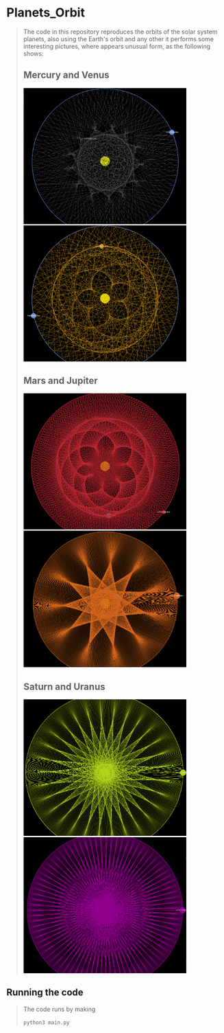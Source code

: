# Planets_Orbit
> The code in this repository reproduces the orbits of the solar system planets, also using the Earth's orbit and any other it performs some interesting pictures, where appears unusual form, as the following shows:
>
> ## Mercury and Venus
> <img src="screenshots/mercury.png" width="380"> <img src="screenshots/venus.png" width="380">
> ## Mars and Jupiter
> <img src="screenshots/mars.png" width="380"> <img src="screenshots/jupiter.png" width="380">
> ## Saturn and Uranus
> <img src="screenshots/saturn.png" width="380"> <img src="screenshots/uranus.png" width="380">

## Running the code
> The code runs by making
> ```bash
> python3 main.py
> ```
